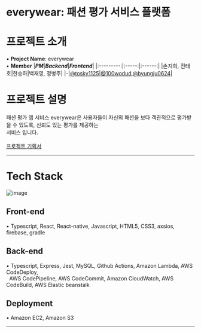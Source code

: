# everywear: 패션 평가 서비스 플랫폼

# 프로젝트 소개

• __Project Name__: everywear<br/>
• __Member__
|***PM***|***Backend***|***Frontend***|
|:---------:|:-----:|:------:|
|손지희, 전태호|한승하|백재영, 정병주|
|-|[@tosky1125](https://github.com/tosky1125)|[@100wodud](https://github.com/100wodud),[@byungju0624](https://github.com/byungju0624)|

# 프로젝트 설명

패션 평가 앱 서비스 everywear은 사용자들이 자신의 패션을 보다 객관적으로 평가받을 수 있도록, 신뢰도 있는 평가를 제공하는<br/> 서비스 입니다.<br/><br/>
[프로젝트 기획서](https://www.notion.so/19432d541d414dd8a47404dc8382ec3e)
***

# Tech Stack

![image](https://user-images.githubusercontent.com/68820161/118223615-aaf58300-b4bc-11eb-9306-86a8de9dea7f.png)


## Front-end
• Typescript, React, React-native, Javascript, HTML5, CSS3, axsios, firebase, gradle
## Back-end
• Typescript, Express, Jest, MySQL, Github Actions, Amazon Lambda, AWS CodeDeploy,   
&nbsp;&nbsp;AWS CodePipeline, AWS CodeCommit, Amazon CloudWatch, AWS CodeBuild, AWS Elastic beanstalk
## Deployment
• Amazon EC2, Amazon S3
***
